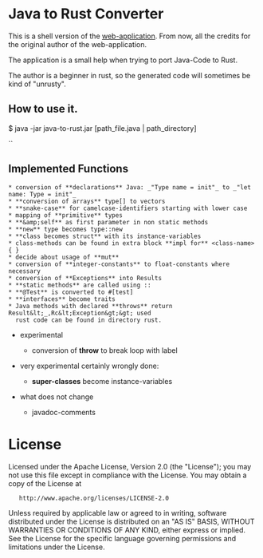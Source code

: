 # Java to Rust Converter

This is a shell version of the [web-application](https://github.com/aschoerk/converter-page). From now, all the credits for the original author of the web-application.

The application is a small help when trying to port Java-Code to Rust.

The author is a beginner in rust, so the generated code will sometimes be kind of "unrusty".

## How to use it.

$ java -jar java-to-rust.jar [path_file.java | path_directory]

``

## Implemented Functions

    * conversion of **declarations** Java: _"Type name = init"_ to _"let name: Type = init"_
    * **conversion of arrays** type[] to vectors
    * **snake-case** for camelcase-identifiers starting with lower case
    * mapping of **primitive** types
    * **&amp;self** as first parameter in non static methods
    * **new** type becomes type::new
    * **class becomes struct** with its instance-variables
    * class-methods can be found in extra block **impl for** <class-name> { }
    * decide about usage of **mut**
    * conversion of **integer-constants** to float-constants where necessary
    * conversion of **Exceptions** into Results
    * **static methods** are called using ::
    * **@Test** is converted to #[test]
    * **interfaces** become traits
    * Java methods with declared **throws** return Result&lt;_,Rc&lt;Exception&gt;&gt; used
      rust code can be found in directory rust.

* experimental
    * conversion of **throw** to break loop with label

* very experimental certainly wrongly done:
    * **super-classes** become instance-variables

* what does not change
    * javadoc-comments

# License

   Licensed under the Apache License, Version 2.0 (the "License");
   you may not use this file except in compliance with the License.
   You may obtain a copy of the License at

       http://www.apache.org/licenses/LICENSE-2.0

   Unless required by applicable law or agreed to in writing, software
   distributed under the License is distributed on an "AS IS" BASIS,
   WITHOUT WARRANTIES OR CONDITIONS OF ANY KIND, either express or implied.
   See the License for the specific language governing permissions and
   limitations under the License.
